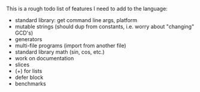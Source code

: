 
This is a rough todo list of features I need to add to the language:

* standard library: get command line args, platform
* mutable strings (should dup from constants, i.e. worry about "changing" GCD's)
* generators
* multi-file programs (import from another file)
* standard library math (sin, cos, etc.)
* work on documentation
* slices
* (+) for lists
* defer block
* benchmarks
